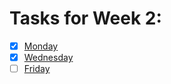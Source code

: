 # Tasks for Week 2:

- [x] [Monday](https://github.com/HackBulgaria/Programming101-Java/tree/master/week02/1.Monday)
- [x] [Wednesday](https://github.com/HackBulgaria/Programming101-Java/tree/master/week02/2.Wednesday)
- [ ] [Friday](https://github.com/HackBulgaria/Programming101-Java/tree/master/week02/3.Friday)
